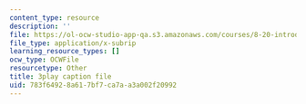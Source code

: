 ```yaml
---
content_type: resource
description: ''
file: https://ol-ocw-studio-app-qa.s3.amazonaws.com/courses/8-20-introduction-to-special-relativity-january-iap-2021/783f64928a617bf7ca7aa3a002f20992_o-CZeUT_Ud4.srt
file_type: application/x-subrip
learning_resource_types: []
ocw_type: OCWFile
resourcetype: Other
title: 3play caption file
uid: 783f6492-8a61-7bf7-ca7a-a3a002f20992
---
```

